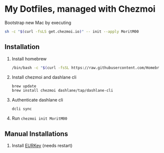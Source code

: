 # My Dotfiles, managed with Chezmoi

Bootstrap new Mac by executing

```bash
sh -c "$(curl -fsLS get.chezmoi.io)" -- init --apply MoritM00
```

## Installation

1. Install homebrew

   ```bash
   /bin/bash -c "$(curl -fsSL https://raw.githubusercontent.com/Homebrew/install/HEAD/install.sh)"
   ```

2. Install chezmoi and dashlane cli

   ```bash
   brew update
   brew install chezmoi dashlane/tap/dashlane-cli
   ```

3. Authenticate dashlane cli

   ```bash
   dcli sync
   ```

4. Run `chezmoi init MoritM00`

## Manual Installations

1. Install [EURKey](https://github.com/jonasdiemer/EurKEY-Mac) (needs restart)
